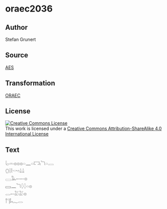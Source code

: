 # oraec2036

## Author

Stefan Grunert

## Source

[AES](https://github.com/simondschweitzer/aes)

## Transformation

[ORAEC](https://oraec.github.io/)

## License

<a rel="license" href="http://creativecommons.org/licenses/by-sa/4.0/"><img alt="Creative Commons License" style="border-width:0" src="https://i.creativecommons.org/l/by-sa/4.0/88x31.png" /></a><br />This work is licensed under a <a rel="license" href="http://creativecommons.org/licenses/by-sa/4.0/">Creative Commons Attribution-ShareAlike 4.0 International License</a>

## Text

𓇋𓊪𓏛𓊖𓊖𓊖𓏏𓈖𓏏𓉐𓏤𓆓𓏏𓐙<br>
𓂘𓍛𓎛𓎡𓏌𓏙𓏙<br>
𓈀𓅓𓍿𓍿𓊖<br>
𓈙𓈖𓆓𓆭𓆭𓏏𓊖<br>
𓂋𓍿𓅷𓅷𓊖<br>
𓋾𓊹𓄤𓆑𓂋<br>
